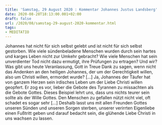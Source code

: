 ```yaml
---
title: 'Samstag, 29 August 2020 : Kommentar Johannes Justus Landsberg'
date: 2020-08-28T18:13:00.001+02:00
draft: false
url: /2020/08/samstag-29-august-2020-kommentar.html
tags: 
- MEDITATIO
---
```


Johannes hat nicht für sich selbst gelebt und ist nicht für sich selbst gestorben. Wie viele sündenbeladene Menschen wurden durch sein hartes und karges Leben nicht zur Umkehr gebracht? Wie viele Menschen hat sein unverdienter Tod nicht dazu ermutigt, ihre Prüfungen zu ertragen? Und wir? Was gibt uns heute Veranlassung, Gott in Treue Dank zu sagen, wenn nicht das Andenken an den heiligen Johannes, der um der Gerechtigkeit willen, also um Christi willen, ermordet wurde? \[…\] Ja, Johannes der Täufer hat von ganzem Herzen sein irdisches Leben um der Liebe Christi willen geopfert. Er zog es vor, lieber die Gebote des Tyrannen zu missachten als die Gebote Gottes. Dieses Beispiel lehrt uns, dass uns nichts teurer sein sollte als der Wille Gottes. Den Menschen zu gefallen nützt nicht viel, oft schadet es sogar sehr \[…\] Deshalb lasst uns mit allen Freunden Gottes unseren Sünden und unseren Sorgen sterben, unserer verirrten Eigenliebe einen Fußtritt geben und darauf bedacht sein, die glühende Liebe Christi in uns wachsen zu lassen.